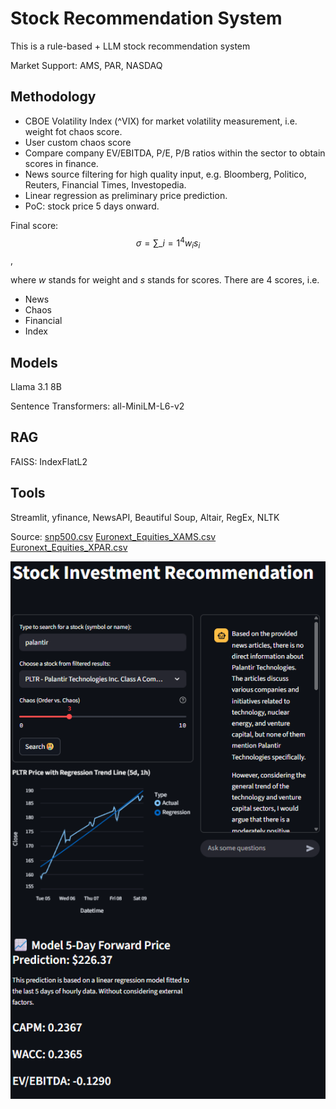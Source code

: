 # Stock Recommendation System

This is a rule-based + LLM stock recommendation system

Market Support: AMS, PAR, NASDAQ

## Methodology

- CBOE Volatility Index (^VIX) for market volatility measurement, i.e. weight fot chaos score.
- User custom chaos score
- Compare company EV/EBITDA, P/E, P/B ratios within the sector to obtain scores in finance.
- News source filtering for high quality input, e.g. Bloomberg, Politico, Reuters, Financial Times, Investopedia.
- Linear regression as preliminary price prediction.
- PoC: stock price 5 days onward.

Final score: $$\sigma = \sum\_{i=1}^{4} w_i s_i$$,

where $w$ stands for weight and $s$ stands for scores. There are 4 scores, i.e.

- News
- Chaos
- Financial
- Index

## Models

Llama 3.1 8B

Sentence Transformers: all-MiniLM-L6-v2

## RAG

FAISS: IndexFlatL2

## Tools

Streamlit, yfinance, NewsAPI, Beautiful Soup, Altair, RegEx, NLTK

Source:
[snp500.csv](https://datahub.io/core/s-and-p-500-companies)
[Euronext_Equities_XAMS.csv](https://live.euronext.com/en/markets/amsterdam/equities/list)
[Euronext_Equities_XPAR.csv](https://live.euronext.com/en/markets/paris/equities/list)

![alttext](https://github.com/semvlu/stock_recommendation/blob/main/preview.png?raw=true)
